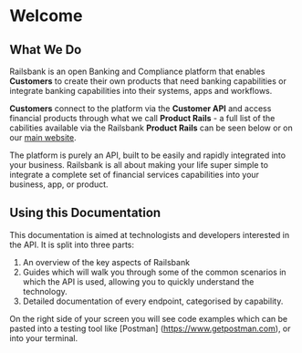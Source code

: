 # Welcome
## What We Do
Railsbank is an open Banking and Compliance platform that enables **Customers** to create their own products that need banking capabilities or integrate banking capabilities into their systems, apps and workflows.

**Customers** connect to the platform via the **Customer API** and access financial products through what we call **Product Rails** - a full list of the cabilities available via the Railsbank **Product Rails** can be seen below or on our [main website](https://www.railsbank.com/).

The platform is purely an API, built to be easily and rapidly integrated into your business. Railsbank is all about making your life super simple to integrate a complete set of financial services capabilities into your business, app, or product.

## Using this Documentation
This documentation is aimed at technologists and developers interested in the API. It is split into three parts:

1. An overview of the key aspects of Railsbank
2. Guides which will walk you through some of the common scenarios in which the API is used, allowing you to quickly understand the technology.
3. Detailed documentation of every endpoint, categorised by capability.

On the right side of your screen you will see code examples which can be pasted into a testing tool like [Postman] (https://www.getpostman.com), or into your terminal.  
